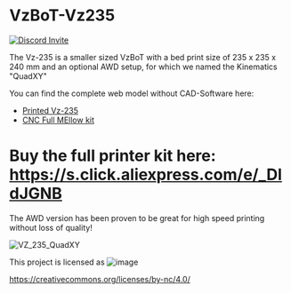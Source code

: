 # VzBoT-Vz235
[![Discord Invite](https://discordapp.com/api/guilds/829828765512106054/widget.png?style=banner2)](https://discord.gg/KWZWvCMxCq)


The Vz-235 is a smaller sized VzBoT with a bed print size of 235 x 235 x 240 mm and an optional AWD setup, for which we named the Kinematics "QuadXY" 

You can find the complete web model without CAD-Software here: 
- [Printed Vz-235](https://a360.co/3OvcNKD)
- [CNC Full MEllow kit](https://a360.co/3Zi1SXN) 

# Buy the full printer kit here: https://s.click.aliexpress.com/e/_DldJGNB 


The AWD version has been proven to be great for high speed printing without loss of quality!

![VZ_235_QuadXY](https://user-images.githubusercontent.com/93674339/156187512-b45556b6-765a-4367-a894-3cf041b70728.jpg)




This project is licensed as
![image](https://user-images.githubusercontent.com/37383368/139769027-7267da5b-7f58-499d-96bc-e41d164a3aac.png)

https://creativecommons.org/licenses/by-nc/4.0/

